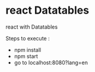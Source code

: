 # react Datatables
react with Datatables

Steps to execute :
  - npm install
  - npm start
  - go to localhost:8080?lang=en